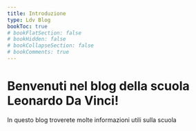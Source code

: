 ```yaml
---
title: Introduzione
type: Ldv Blog
bookToc: true
# bookFlatSection: false
# bookHidden: false
# bookCollapseSection: false
# bookComments: true
---
```


# Benvenuti nel blog della scuola Leonardo Da Vinci!
In questo blog troverete molte informazioni utili sulla scuola
